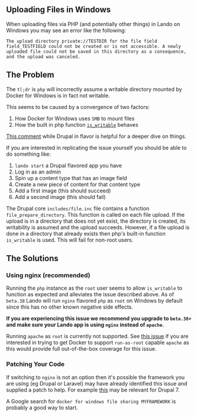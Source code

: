 Uploading Files in Windows
--------------------------

When uploading files via PHP (and potentially other things) in Lando on Windows you may see an error like the following:

```
The upload directory private://TESTDIR for the file field field_TESTFIELD could not be created or is not accessible. A newly uploaded file could not be saved in this directory as a consequence, and the upload was canceled.
```

The Problem
-----------

The `tl;dr` is `php` will incorrectly assume a writable directory mounted by Docker for Windows is in fact not writable.

This seems to be caused by a convergence of two factors:

1. How Docker for Windows uses `SMB` to mount files
2. How the built in php function [`is_writable`](http://php.net/manual/en/function.is-writable.php) behaves

[This comment](https://github.com/wodby/docker4drupal/issues/29#issuecomment-316055081) while Drupal in flavor is helpful for a deeper dive on things.

If you are interested in replicating the issue yourself you should be able to do something like:

1. `lando start` a Drupal flavored app you have
2. Log in as an admin
3. Spin up a content type that has an image field
4. Create a new piece of content for that content type
5. Add a first image (this should succeed)
6. Add a second image (this should fail)

The Drupal core `includes/file.inc` file contains a function `file_prepare_directory`. This function is called on each file upload. If the upload is in a directory that does not yet exist, the directory is created, its writability is assumed and the upload succeeds. However, if a file upload is done in a directory that already exists then php's built-in function `is_writable` is used. This will fail for non-root users.

The Solutions
-------------

### Using nginx (recommended)

Running the `php` instance as the `root` user seems to allow `is_writable` to function as expected and alleviates the issue described above. As of `beta.38` Lando will run `nginx` flavored `php` as `root` on Windows by default since this has no other known negative side effects.

**If you are experiencing this issue we recommend you upgrade to `beta.38+` and make sure your Lando app is using `nginx` instead of `apache`.**

Running `apache` as `root` is currently not supported. See [this issue](https://github.com/docker-library/httpd/issues/48) if you are interested in trying to get Docker to support `run-as-root` capable `apache` as this would provide full out-of-the-box coverage for this issue.

### Patching Your Code

If switching to `nginx` is not an option then it's possible the framework you are using (eg Drupal or Laravel) may have already identified this issue and supplied a patch to help. For example [this](https://www.drupal.org/node/944582) may be relevant for Drupal 7.

A Google search for `docker for windows file sharing MYFRAMEWORK` is probably a good way to start.
